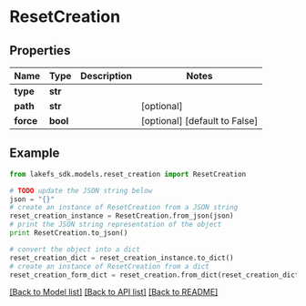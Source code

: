 # ResetCreation


## Properties

Name | Type | Description | Notes
------------ | ------------- | ------------- | -------------
**type** | **str** |  | 
**path** | **str** |  | [optional] 
**force** | **bool** |  | [optional] [default to False]

## Example

```python
from lakefs_sdk.models.reset_creation import ResetCreation

# TODO update the JSON string below
json = "{}"
# create an instance of ResetCreation from a JSON string
reset_creation_instance = ResetCreation.from_json(json)
# print the JSON string representation of the object
print ResetCreation.to_json()

# convert the object into a dict
reset_creation_dict = reset_creation_instance.to_dict()
# create an instance of ResetCreation from a dict
reset_creation_form_dict = reset_creation.from_dict(reset_creation_dict)
```
[[Back to Model list]](../README.md#documentation-for-models) [[Back to API list]](../README.md#documentation-for-api-endpoints) [[Back to README]](../README.md)


